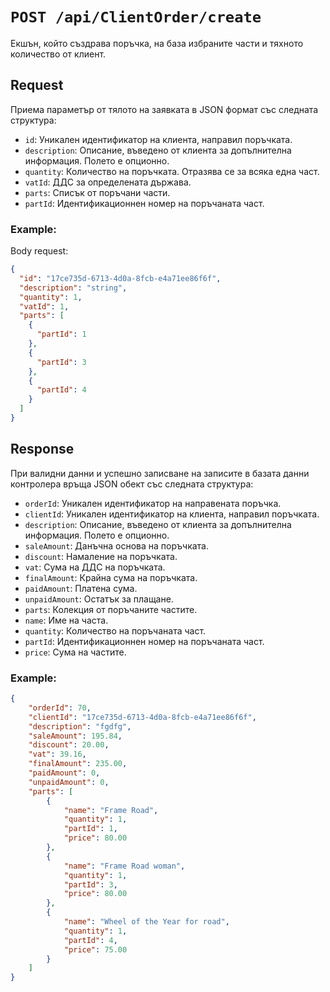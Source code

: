 
# `POST /api/ClientOrder/create`
Екшън, който създрава поръчка, на база избраните части и тяхното количество от клиент.

## Request
 Приема параметър от тялото на заявката в JSON формат със следната структура:

- `id`: Уникален идентификатор на клиента, направил поръчката.
- `description`: Описание, въведено от клиента за допълнителна информация. Полето е опционно.
- `quantity`: Количество на поръчката. Отразява се за всяка една част.
- `vatId`: ДДС за определената държава.
- `parts`: Списък от поръчани части.
- `partId`: Идентификационнен номер на поръчаната част.    

### Example:
 Body request:

```json
{
  "id": "17ce735d-6713-4d0a-8fcb-e4a71ee86f6f",
  "description": "string",
  "quantity": 1,
  "vatId": 1,
  "parts": [
    {
      "partId": 1
    },
    {
      "partId": 3
    },
    {
      "partId": 4
    }
  ]
}
```
## Response
При валидни данни и успешно записване на записите в базата данни контролера връща JSON обект със следната структура:

- `orderId`: Уникален идентификатор на направената поръчка.
- `clientId`: Уникален идентификатор на клиента, направил поръчката.
- `description`: Описание, въведено от клиента за допълнителна информация. Полето е опционно.
- `saleAmount`: Данъчна основа на поръчката.
- `discount`: Намаление на поръчката.
- `vat`: Сума на ДДС на поръчката.
- `finalAmount`: Крайна сума на поръчката.
- `paidAmount`: Платена сума.
- `unpaidAmount`: Остатък за плащане.
- `parts`: Колекция от поръчаните частите.
- `name`: Име на часта. 
- `quantity`: Количество на поръчаната част.
- `partId`: Идентификационнен номер на поръчаната част.
- `price`: Сума на частите.
### Example:
```json
{
    "orderId": 70,
    "clientId": "17ce735d-6713-4d0a-8fcb-e4a71ee86f6f",
    "description": "fgdfg",
    "saleAmount": 195.84,
    "discount": 20.00,
    "vat": 39.16,
    "finalAmount": 235.00,
    "paidAmount": 0,
    "unpaidAmount": 0,
    "parts": [
        {
            "name": "Frame Road",
            "quantity": 1,
            "partId": 1,
            "price": 80.00
        },
        {
            "name": "Frame Road woman",
            "quantity": 1,
            "partId": 3,
            "price": 80.00
        },
        {
            "name": "Wheel of the Year for road",
            "quantity": 1,
            "partId": 4,
            "price": 75.00
        }
    ]
}
```